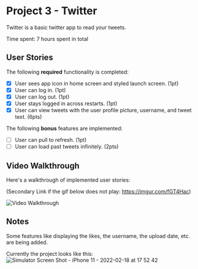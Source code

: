 # Project 3 - Twitter

Twitter is a basic twitter app to read your tweets.

Time spent: 7 hours spent in total

## User Stories

The following **required** functionality is completed:

- [x] User sees app icon in home screen and styled launch screen. (1pt)
- [x] User can log in. (1pt)
- [x] User can log out. (1pt)
- [x] User stays logged in across restarts. (1pt)
- [x] User can view tweets with the user profile picture, username, and tweet text. (6pts)

The following **bonus** features are implemented:

- [ ] User can pull to refresh. (1pt)
- [ ] User can load past tweets infinitely. (2pts)

## Video Walkthrough

Here's a walkthrough of implemented user stories:

(Secondary Link if the gif below does not play: https://imgur.com/fGT4Hac)

<img src='https://i.imgur.com/fGT4Hac.gif' title='Video Walkthrough' width='' alt='Video Walkthrough' />

## Notes

Some features like displaying the likes, the username, the upload date, etc. are being added. 

Currently the project looks like this:
![Simulator Screen Shot - iPhone 11 - 2022-02-18 at 17 52 42](https://user-images.githubusercontent.com/78666414/154705996-275b4ff9-b013-488b-bb62-7ae2a330118c.png)


